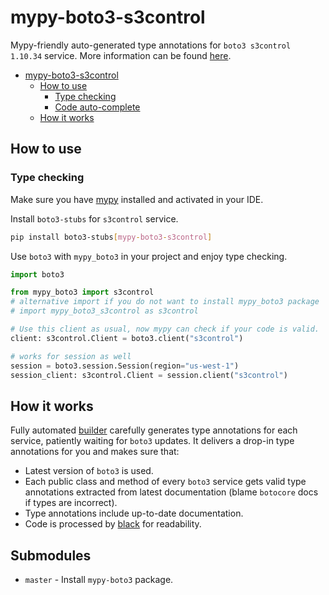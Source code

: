 # mypy-boto3-s3control

Mypy-friendly auto-generated type annotations for `boto3 s3control 1.10.34` service.
More information can be found [here](https://github.com/vemel/mypy_boto3).

- [mypy-boto3-s3control](#mypy-boto3-s3control)
  - [How to use](#how-to-use)
    - [Type checking](#type-checking)
    - [Code auto-complete](#code-auto-complete)
  - [How it works](#how-it-works)

## How to use

### Type checking

Make sure you have [mypy](https://github.com/python/mypy) installed and activated in your IDE.

Install `boto3-stubs` for `s3control` service.

```bash
pip install boto3-stubs[mypy-boto3-s3control]
```

Use `boto3` with `mypy_boto3` in your project and enjoy type checking.

```python
import boto3

from mypy_boto3 import s3control
# alternative import if you do not want to install mypy_boto3 package
# import mypy_boto3_s3control as s3control

# Use this client as usual, now mypy can check if your code is valid.
client: s3control.Client = boto3.client("s3control")

# works for session as well
session = boto3.session.Session(region="us-west-1")
session_client: s3control.Client = session.client("s3control")

```

## How it works

Fully automated [builder](https://github.com/vemel/mypy_boto3) carefully generates
type annotations for each service, patiently waiting for `boto3` updates. It delivers
a drop-in type annotations for you and makes sure that:

- Latest version of `boto3` is used.
- Each public class and method of every `boto3` service gets valid type annotations
  extracted from latest documentation (blame `botocore` docs if types are incorrect).
- Type annotations include up-to-date documentation.
- Code is processed by [black](https://github.com/psf/black) for readability.

## Submodules

- `master` - Install `mypy-boto3` package.